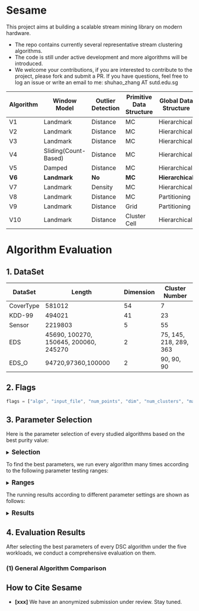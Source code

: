 # Sesame

This project aims at building a scalable stream mining library on modern hardware. 

- The repo contains currently several representative stream clustering algorithms.
- The code is still under active development and more algorithms will be introduced.
- We welcome your contributions, if you are interested to contribute to the project, please fork and submit a PR. If you have questions, feel free to log an issue or write an email to me: shuhao_zhang AT sutd.edu.sg

| Algorithm  | Window Model                 | Outlier Detection | Primitive Data Structure  |  Global Data Structure  | Offline Refinement |
| ---------- | ---------------------------- | ----------------- | --------------------------| ----------------------- | -------------------|
| V1 | Landmark             | Distance  | MC | Hierarchical |   KMeans++   |
| V2 | Landmark             | Distance  | MC | Hierarchical |   DBSCAN     |
| V3 | Landmark             | Distance  | MC | Hierarchical |   No         |
| V4 | Sliding(Count-Based) | Distance  | MC | Hierarchical |   No         |
| V5 | Damped               | Distance  | MC | Hierarchical |   No         |
| **V6** | **Landmark**         | **No**    |**MC**  | **Hierarchical** |  **No**     |
| V7 | Landmark             | Density   | MC | Hierarchical |  No         |
| V8 | Landmark             | Distance  | MC | Partitioning |  No         |
| V9 | Landmark                 | Distance      | Grid |  Partitioning |   No             |
| V10 | Landmark                 | Distance      | Cluster Cell |  Hierarchical |   No             |



# Algorithm Evaluation

## 1. DataSet

| DataSet   | Length                                | Dimension | Cluster Number |
| --------- | ------------------------------------- | --------- | -------------- |
| CoverType | 581012                                | 54        | 7              |
| KDD-99    | 494021                                | 41        | 23             |
| Sensor    | 2219803                               | 5         | 55             |
| EDS       | 45690, 100270, 150645, 200060, 245270 | 2         | 75, 145, 218, 289, 363 |
| EDS_O     | 94720,97360,100000                    | 2         | 90, 90, 90 |

## 2. Flags

```javascript
flags = ["algo", "input_file", "num_points", "dim", "num_clusters", "max_in_nodes", "max_leaf_nodes", "distance_threshold", "seed", "coreset_size", "radius", "delta", "beta", "buf_size", "alpha", "lambda", "clean_interval", "min_weight", "base", "cm", "cl", "grid_width", "min_points", "epsilon", "mu", "num_last_arr", "time_window", "num_online_clusters", "delta_grid", "num_samples"];
```

## 3. Parameter Selection
Here is the  parameter selection of every studied algorithms based on the best purity value:

<details>
<summary> <big ><b>Selection</b></big> </summary>

##### 1. General Comparison

<u>(1) BIRCH</u>

| Metrics    | CoverType | KDD-99  | Sensor | EDS      | EDS_O   |
| ---------- | --------- | ------- | ------ | -------- | ------- |
| Purity     | 0.7898    | 0.99013 | 0.2545 | 0.877017 | 0.69688 |
| CMM        |           |         |        |          |         |
| Throughput | 13733     | 17692.4 |        |          |         |
| Latency    |           |         |        |          |         |
| ETB        |           |         |        | N.A.     | N.A.    |

<u>(2) StreamKM++</u>

| Metrics    | CoverType                     | KDD-99                      | Sensor                      | EDS                      | EDS_O                  |
| ---------- | ----------------------------- | --------------------------- | --------------------------- | ------------------------ | ---------------------- |
| Purity     | 0.8942                        | 0.9983                      | 0.5526                      | 0.9889                   | 0.9766                 |
| CMM        |                               |                             |                             |                          |                        |
| Throughput | 4299.3                        | 5374.48                     | 28322.2                     | 22857.7                  | 41612.5                |
| Latency    | 232.147                       | 185.527                     | 34.932                      | 43.1948                  | 23.4792                |
| ETB        | 134.8804，130.7746，0，4.1059 | 91.6544，84.0582，0，7.5962 | 77.5422，74.1204，0，3.4217 | 10.5944，3.8744，0，6.72 | 2.3479,1.3493,0,0.9986 |

<u>(3) EDMStream</u>

| Metrics    | CoverType | KDD-99 | Sensor | EDS    | EDS_O  |
| ---------- | --------- | ------ | ------ | ------ | ------ |
| Purity     | 0.6876    | 0.9629 | 0.1359 | 0.0313 | 0.3589 |
| CMM        |           |        |        |        |        |
| Throughput |           |        |        |        |        |
| Latency    |           |        |        |        |        |
| ETB        |           |        |        | N.A.   | N.A.   |

<u>(4) DBStream</u>

| Metrics    | CoverType | KDD-99 | Sensor | EDS    | EDS_O  |
| ---------- | --------- | ------ | ------ | ------ | ------ |
| Purity     | 0.6679    | 0.5624 | 0.0780 | 0.0384 | 0.0792 |
| CMM        |           |        |        |        |        |
| Throughput |           |        |        |        |        |
| Latency    |           |        |        |        |        |
| ETB        |           |        |        | N.A.   | N.A.   |

<u>(5) DStream</u>

| Metrics    | CoverType | KDD-99  | Sensor  | EDS       | EDS_O  |
| ---------- | --------- | ------- | ------- | --------- | ------ |
| Purity     | 0.66751   | 0.56237 | 0.05913 | 0.0192033 | 0.0792 |
| CMM        |           |         |         |           |        |
| Throughput |           |         |         |           |        |
| Latency    |           |         |         |           |        |
| ETB        |           |         |         | N.A.      | N.A.   |

<u>(6) DenStream</u>

| Metrics    | CoverType | KDD-99 | Sensor  | EDS    | EDS_O  |
| ---------- | --------- | ------ | ------- | ------ | ------ |
| Purity     | 0.66751   | 0.7787 | 0.03025 | 0.0906 | 0.2758 |
| CMM        |           |        |         |        |        |
| Throughput |           |        |         |        |        |
| Latency    |           |        |         |        |        |
| ETB        |           |        |         | N.A.   | N.A.   |

<u>(7) CluStream</u>

| Metrics    | CoverType | KDD-99 | Sensor | EDS  | EDS_O |
| ---------- | --------- | ------ | ------ | ---- | ----- |
| Purity     | 0.7353    | 0.9771 | 0.0993 |      |       |
| CMM        |           |        |        |      |       |
| Throughput |           |        |        |      |       |
| Latency    |           |        |        |      |       |
| ETB        |           |        |        | N.A. | N.A.  |

<u>(8) SL-KMeans</u>

| Metrics    | CoverType | KDD-99  | Sensor  | EDS        | EDS_O  |
| ---------- | --------- | ------- | ------- | ---------- | ------ |
| Purity     | 0.66751   | 0.56237 | 0.02914 | 0.00718392 | 0.0792 |
| CMM        |           |         |         |            |        |
| Throughput |           |         |         |            |        |
| Latency    |           |         |         |            |        |
| ETB        |           |         |         | N.A.       | N.A.   |

##### 2. Design Aspect Study
</details>

To find the best parameters, we run every algorithm many times according to the following parameter testing ranges:

<details>
<summary> <big ><b>Ranges</b></big> </summary>
<b>1. General Comparison</b>

<u>(1) BIRCH </u>

| Parameter          | CoverType      | KDD-99         | Sensor         | EDS            | EDS_O          |
| ------------------ | -------------- | -------------- | -------------- | -------------- | -------------- |
| max_in_nodes       | {10,20,30,40}  | {10,20,30,40}  | {10,20,30,40}  | {10,20,30,40}  | {10,20,30,40}  |
| max_leaf_nodes     | {10,20,30,40}  | {10,20,30,40}  | {10,20,30,40}  | {10,20,30,40}  | {10,20,30,40}  |
| distance_threshold | {100,200,300}  | {50,100,250,600}    | {10,20,30,40}  | [10,10,100]   | [10,10,100]   |

<u>(2) StreamKM++ </u>

| Parameter    | CoverType      | KDD-99            | Sensor            | EDS            | EDS_O          |
| ------------ | -------------- | ----------------- | ----------------- | -------------- | -------------- |
| seed         | 1,10,100       | 1,10,100          | 1,10,100          | 1,10,100       | 1,10,100       |
| num_clusters | 7              | 23                | 54                | 363            | 90             |
| coreset_size | [500,500,5000] | [1000,1000,10000] | [1000,1000,10000] | [500,500,5000] | [500,500,5000] |

<u>(3) EDMStream </u>

| Parameter | CoverType        | KDD-99            | Sensor            | EDS              | EDS_O            |
| --------- | ---------------- | ----------------- | ----------------- | ---------------- | ---------------- |
| radius    | [100,500,1600]   | [100,100,500]     | [0.2,0.7,3]       | {10,20,30}       | {10,20,30}       |
| delta     | 1500             | 1500              | 300               | 300              | 300              |
| beta      | [0.1,0.3, 1]     | [0.1,0.3,1]       | [0.1,0.3,1]       | [0.1,0.3,1]      | [0.1,0.3,1]      |
| buf_size  | [1000,1000,4000] | [1000,3000,10000] | [1000,3000,10000] | [1000,1000,4000] | [1000,1000,4000] |
| alpha     | 0.998            | 0.998             | 0.998             | 0.998            | 0.998            |
| lambda    | 1                | 1                 | 1                 | 1                | 1                |

<u>(4) DBStream </u>

| Parameter       | CoverType             | KDD-99       | Sensor | EDS | EDS_O |
| --------------- | --------------------- | ------------ | ------ | --------------- | --------------- |
| lambda          | {0.25,0.125}          | {0.25,0.125} | 0.998  | 0.998 | 0.998 |
| radius          | 300                   | [80,20, 200] | 2      | {10,20,30} | {10,20,30}            |
| clean_interval | 400                   | 500          | 1500   | 400 | 400 |
| min_weight       | 0.5                   | 0.5          | 0.25   | 0.5 | 0.5 |
| alpha           | {0.2,0.3,0.4,0.5,0.6} | 0.4          | 0.3    | {0.2,0.3,0.4,0.5,0.6} | {0.2,0.3,0.4,0.5,0.6} |
| base            | 2                     | 2            | 2      | 2 | 2 |

<u>(5) DStream </u>

| Parameter | CoverType       | KDD-99                    | Sensor          | EDS | EDS_O |
| ---------  | --------------- | ------------------------- | --------------- | ---------  | ---------  |
| lambda     | {0.998, 0.999}  | {0.998,0.999}             | 0.998           | 0.998 | 0.998 |
| beta       | {0.001,0.3} | {0.001,0.3}               | 0.001           | {0.001,0.3} | {0.001,0.3} |
| cm         | [5,5,20]        | {1.001, 3}                | 4               | 4 | 4 |
| cl         | {0.8,1.0,0.001} | {0.7,0.8,0.9,0.999,1.001} | 2               | 2 | 2 |
| grid_width | [12,1,15]       | [4,1,8]                   | [0.15,0.05,0.5] | [4,1,8] | [4,1,8] |

<u>(6) DenStream</u>

| Parameter  | CoverType    | KDD-99       | Sensor       | EDS          | EDS_O        |
| ---------- | ------------ | ------------ | ------------ | ------------ | ------------ |
| buf_size   | 1500         | 1500         | 1500         | 1500         | 1500         |
| min_points | {10,30,50}   | {10,30,50}   | 5            | {10,30,50}   | {10,30,50}   |
| epsilon    | [25,10,45]   | [25,10,45]   | 0.8          | {10,20,30}   | {10,20,30}   |
| base       | 2            | 2            | 2            | 2            | 2            |
| lambda     | {0.25,0.125} | {0.25,0.125} | {0.25,0.125} | {0.25,0.125} | {0.25,0.125} |
| mu         | [2,4,10]     | [2,4,10]     | 6            | [2,4,10]     | [2,4,10]     |
| beta       | 0.25         | 0.25         | 0.25         | 0.25         | 0.25         |

<u>(7) CluStream</u>

| Parameter           | CoverType     | KDD-99        | Sensor        | EDS           | EDS_O         |
| ------------------- | ------------- | ------------- | ------------- | ------------- | ------------- |
| num_last_arr        | {2,5,8}       | {2,9,16}      | {2,9,16}      | {2,9,16}      | {2,9,16}      |
| time_window         | {200,275,350} | {200,275,350} | 1000          | {200,275,350} | {200,275,350} |
| time_interval       | 100           | 100           | 100           | 100           | 100           |
| num_online_clusters | {80,110,140}  | {60,100,140}  | {100,150,200} | **{1000, 1500, 2000}** | **{300, 500, 700}** |
| radius              | {2,14,26}     | {2,5,8}       | 15            | {10,20,30}    | {10,20,30}    |
| buf_size            | 1500          | 1500          | 500           | 1500          | 1500          |
| offline_time_window | 0             | 0             | 0             | 0             | 0             |

<u>(8) SL-KMeans </u>

| Parameter            | CoverType      | KDD-99         | Sensor       |
| -------------------- | -------------- | -------------- | ------------ |
| delta_grid           | {0.2, 0.5, 0.7}        | {0.2, 0.5, 0.7}       | {0.2, 0.5, 0.7}     |
| num_samples          | {100, 500, 1000}   | {100, 500, 1000}   | {100, 500, 1000}         |

<b>2. Design Aspect Study</b>

<u>(1) V1 </u>

| Parameter                  | CoverType          | KDD-99              | Sensor              | EDS                 | EDS_O               |
| -------------------------- | ------------------ | ------------------- | ------------------- | ------------------- | ------------------- |
| max_in_nodes               | 400                | 400                 | 1000                 | 100                 | 100                 |
| max_leaf_nodes             | 100                | 100                 | 100                 | 100                 | 100                 |
| distance_threshold         | 600               | 100                 | 10                 | 100                 | 20                  |
| Landmark                   | {1000,10000,20000} | {1000,10000,20000 } | {1000,10000,20000 } | {1000,10000,20000 } | {1000,10000,20000 } |
| outlier_distance_threshold | 1000               | 1000                | 20                  | {10,15}             | {10,15}             |
| outlier_cap                | {100,300,500}      | {100,300,500}       | {100,300,500}       | {100,300,500}       | {100,300,500}       |
| seed                       | {1,10,100}         | {1,10,100}          | {1,10,100}          | {1,10,100}          | {1,10,100}          |

<u>(2) V2 </u>

| Parameter                  | CoverType          | KDD-99              | Sensor              | EDS                 | EDS_O               |
| -------------------------- | ------------------ | ------------------- | ------------------- | ------------------- | ------------------- |
| max_in_nodes               | 400                | 400                 | 400                 | 100                 | 100                 |
| max_leaf_nodes             | 100                | 100                 | 100                 | 100                 | 100                 |
| distance_threshold         | 600               | 100                 | 100                 | 100                 | 20                  |
| landmark                   | {1000,10000,20000} | {1000,10000,20000 } | {1000,10000,20000 } | {1000,10000,20000 } | {1000,10000,20000 } |
| outlier_distance_threshold | 1000               | 1000                | 20                  | {10,15}             | {10,15}             |
| outlier_cap                | {100,300,500}      | {100,300,500}       | {100,300,500}       | {100,300,500}       | {100,300,500}       |
| min_points                 | 10                 | 10                  | 5                   | 10                  | 10                  |
| epsilon                    | 25                 | 25                  | 0.8                 | 10                  | 10                  |

<u>(3) V3 </u>

| Parameter                  | CoverType          | KDD-99              | Sensor              | EDS                 | EDS_O               |
| -------------------------- | ------------------ | ------------------- | ------------------- | ------------------- | ------------------- |
| max_in_nodes               | 400                | 400                 | 400                 | 100                 | 100                 |
| max_leaf_nodes             | 100                | 100                 | 100                 | 100                 | 100                 |
| distance_threshold         | 600               | 100                 | 100                 | 100                 | 20                  |
| landmark                   | {1000,10000,20000} | {1000,10000,20000 } | {1000,10000,20000 } | {1000,10000,20000 } | {1000,10000,20000 } |
| outlier_distance_threshold | 1000               | 1000                | 20                  | {10,15}             | {10,15}             |
| outlier_cap                | {100,300,500}      | {100,300,500}       | {100,300,500}       | {100,300,500}       | {100,300,500}       |

<u>(4) V4 </u>

| Parameter                  | CoverType          | KDD-99              | Sensor              | EDS                 | EDS_O               |
| -------------------------- | ------------------ | ------------------- | ------------------- | ------------------- | ------------------- |
| max_in_nodes               | 400                | 400                 | 400                 | 100                 | 100                 |
| max_leaf_nodes             | 100                | 100                 | 100                 | 100                 | 100                 |
| distance_threshold         | 600               | 100                 | 100                 | 100                 | 20                  |
| sliding                    | {1000,10000,20000} | {1000,10000,20000 } | {1000,10000,20000 } | {1000,10000,20000 } | {1000,10000,20000 } |
| outlier_distance_threshold | 1000               | 1000                | 20                  | {10,15}             | {10,15}             |
| outlier_cap                | {100,300,500}      | {100,300,500}       | {100,300,500}       | {100,300,500}       | {100,300,500}       |

<u>(5) V5 </u>

| Parameter                  | CoverType     | KDD-99        | Sensor        | EDS           | EDS_O         |
| -------------------------- | ------------- | ------------- | ------------- | ------------- | ------------- |
| max_in_nodes               | 400           | 400           | 400           | 100           | 100           |
| max_leaf_nodes             | 100           | 100           | 100           | 100           | 100           |
| distance_threshold         | 600          | 100           | 100           | 100           | 20            |
| outlier_distance_threshold | 1000          | 1000          | 20            | {10,15}       | {10,15}       |
| outlier_cap                | {100,300,500} | {100,300,500} | {100,300,500} | {100,300,500} | {100,300,500} |
| lamda                      | {0.5,1.5,2}   | {0.5,1.5,2}   | {0.5,1.5,2}   | {0.5,1.5,2}   | {0.5,1.5,2}   |
| alpha                      | {1.1,1.5,2}   | {1.1,1.5,2}   | {1.1,1.5,2}   | {1.1,1.5,2}   | {1.1,1.5,2}   |

<u>(6) V6 </u>

| Parameter          | CoverType          | KDD-99             | Sensor             | EDS                | EDS_O              |
| ------------------ | ------------------ | ------------------ | ------------------ | ------------------ | ------------------ |
| max_in_nodes       | 400                | 400                | 400                | 100                | 100                |
| max_leaf_nodes     | 100                | 100                | 100                | 100                | 100                |
| distance_threshold | 600               | 100                | 100                | 100                | 20                 |
| landmark           | {1000,10000,20000} | {1000,10000,20000} | {1000,10000,20000} | {1000,10000,20000} | {1000,10000,20000} |

<u>(7) V7 </u>

| Parameter                 | CoverType          | KDD-99             | Sensor             | EDS                | EDS_O              |
| ------------------------- | ------------------ | ------------------ | ------------------ | ------------------ | ------------------ |
| max_in_nodes              | 400                | 400                | 400                | 100                | 100                |
| max_leaf_nodes            | 100                | 100                | 100                | 100                | 100                |
| distance_threshold        | 600               | 100                | 100                | 100                | 20                 |
| landmark                  | {1000,10000,20000} | {1000,10000,20000} | {1000,10000,20000} | {1000,10000,20000} | {1000,10000,20000} |
| outlier_density_threshold | {100,300,500}      | {100,300,500}      | {100,300,500}      | {100,300,500}      | {100,300,500}      |
| outlier_cap               | {100,300,500}      | {100,300,500}      | {100,300,500}      | {100,300,500}      | {100,300,500}      |
| neighbor_distance         | {2000,3000,5000}   | {200,300,500}      | {200,300,500}      | {200,300,500}      | {30,50}            |

<u>(8) V8 </u>

| Parameter                  | CoverType          | KDD-99              | Sensor              | EDS                 | EDS_O               |
| -------------------------- | ------------------ | ------------------- | ------------------- | ------------------- | ------------------- |
| distance_threshold         | 1600               | 100                 | 100                 | 100                 | 20                  |
| landmark                   | {1000,10000,20000} | {1000,10000,20000 } | {1000,10000,20000 } | {1000,10000,20000 } | {1000,10000,20000 } |
| outlier_distance_threshold | 1000               | 1000                | 20                  | {10,15}             | {10,15}             |
| outlier_cap                | {100,300,500}      | {100,300,500}       | {100,300,500}       | {100,300,500}       | {100,300,500}       |

<u>(9) V9 </u>

| Parameter                  | CoverType          | KDD-99                    | Sensor             | EDS                | EDS_O              |
| -------------------------- | ------------------ | ------------------------- | ------------------ | ------------------ | ------------------ |
| beta                       | {0.001,0.3}        | {0.001,0.3}               | 0.001              | {0.001,0.3}        | {0.001,0.3}        |
| cm                         | [5,5,20]           | {1.001, 3}                | 4                  | 4                  | 4                  |
| cl                         | {0.8,1.0,0.001}    | {0.7,0.8,0.9,0.999,1.001} | 2                  | 2                  | 2                  |
| landmark                   | {1000,10000,20000} | {1000,10000,20000}        | {1000,10000,20000} | {1000,10000,20000} | {1000,10000,20000} |
| outlier_distance_threshold | 1000               | 1000                      | 20                 | {10,15}            | {10,15}            |
| outlier_cap                | {100,300,500}      | {100,300,500}             | {100,300,500}      | {100,300,500}      | {100,300,500}      |


</details> 

The running results according to different parameter settings are shown as follows:

<details>
<summary> <big><b>Results</b></big> </summary>

<b>1. General Comparison</b>

<u>(1) BIRCH </u>

| id       | algo      | workload      | max_in_nodes | max_leaf_nodes | distance_threshold | cmm          | purity       |
| -------- | --------- | ------------- | ------------ | -------------- | ------------------ | ------------ | ------------ |
| 79       | Birch     | CoverType     | 400          | 100            | 100                | 0.410019     | 0.7898       |
| 80       | Birch     | CoverType     | 400          | 100            | 600                | 0.410019     | 0.7898       |
| 81       | Birch     | CoverType     | 400          | 100            | 1100               | 0.410019     | 0.7898       |
| **82**   | **Birch** | **CoverType** | **400**      | **100**        | **1600**           | **0.410019** | **0.7898**   |
| 2367     | Birch     | EDS           | 100          | 100            | 20                 | 0.150215     | 0.877017     |
| 2368     | Birch     | EDS           | 100          | 100            | 40                 | 0.150215     | 0.877017     |
| 2369     | Birch     | EDS           | 100          | 100            | 60                 | 0.150215     | 0.877017     |
| 2370     | Birch     | EDS           | 100          | 100            | 80                 | 0.150215     | 0.877017     |
| **2371** | **Birch** | **EDS**       | **100**      | **100**        | **100**            | **0.150215** | **0.877017** |
| **279**  | **Birch** | **EDS_O**     | **100**      | **100**        | **20**             | **0.354992** | **0.69688**  |
| **374**  | **Birch** | **KDD99**     | **400**      | **100**        | **100**            | **0.591514** | **0.99013**  |
| **231**  | **Birch** | **sensor**    | **400**      | **100**        | **100**            | **0.344888** | **0.2545**   |

<u>(2) StreamKM++ </u>

| id   | algo         | workload  | tag  | workload  | seed | num_clusters | coreset_size | cmm      | purity   |
| ---- | ------------ | --------- | ---- | --------- | ---- | ------------ | ------------ | -------- | -------- |
| 1456 | StreamKMeans | CoverType |      | CoverType | 1    | 7            | 5000         | 0.406903 | 0.89424  |
| 2074 | StreamKMeans | EDS       |      | EDS       | 10   | 363          | 5000         | 0.150501 | 0.988853 |
| 2204 | StreamKMeans | EDS_O     |      | EDS_O     | 10   | 90           | 5000         | 0.372093 | 0.97659  |
| 2336 | StreamKMeans | KDD99     |      | KDD99     | 100  | 23           | 10000        | 0.591537 | 0.99829  |
| 2366 | StreamKMeans | sensor    |      | sensor    | 100  | 54           | 10000        | 0.3484   | 0.55258  |

<u>(3) EDMStream </u>

| id       | algo          | workload      | workload      | radius  | delta    | beta    | buf_size  | alpha     | lambda | cmm          | purity      |
| -------- | ------------- | ------------- | ------------- | ------- | -------- | ------- | --------- | --------- | ------ | ------------ | ----------- |
| 1480     | EDMStream     | CoverType     | CoverType     | 100     | 1500     | 1       | 2000      | 0.998     | 1      | 0.408466     | 0.68761     |
| 1481     | EDMStream     | CoverType     | CoverType     | 100     | 1500     | 1       | 3000      | 0.998     | 1      | 0.408466     | 0.68761     |
| **1483** | **EDMStream** | **CoverType** | **CoverType** | **100** | **1500** | **1**   | **4000**  | **0.998** | **1**  | **0.408466** | **0.68761** |
| 1478     | EDMStream     | CoverType     | CoverType     | 100     | 1500     | 1       | 1000      | 0.998     | 1      | 0.408466     | 0.68761     |
| 2245     | EDMStream     | EDS           | EDS           | 30      | 300      | 0.1     | 1000      | 0.998     | 1      | 0.150491     | 0.031272    |
| 2247     | EDMStream     | EDS           | EDS           | 30      | 300      | 0.1     | 2000      | 0.998     | 1      | 0.150491     | 0.031272    |
| 2248     | EDMStream     | EDS           | EDS           | 30      | 300      | 0.1     | 3000      | 0.998     | 1      | 0.150491     | 0.031272    |
| 2249     | EDMStream     | EDS           | EDS           | 30      | 300      | 0.1     | 4000      | 0.998     | 1      | 0.150491     | 0.031272    |
| 2250     | EDMStream     | EDS           | EDS           | 30      | 300      | 0.4     | 1000      | 0.998     | 1      | 0.150491     | 0.031272    |
| 2251     | EDMStream     | EDS           | EDS           | 30      | 300      | 0.4     | 2000      | 0.998     | 1      | 0.150491     | 0.031272    |
| 2252     | EDMStream     | EDS           | EDS           | 30      | 300      | 0.4     | 3000      | 0.998     | 1      | 0.150491     | 0.031272    |
| 2253     | EDMStream     | EDS           | EDS           | 30      | 300      | 0.4     | 4000      | 0.998     | 1      | 0.150491     | 0.031272    |
| 2254     | EDMStream     | EDS           | EDS           | 30      | 300      | 0.7     | 1000      | 0.998     | 1      | 0.150491     | 0.031272    |
| 2255     | EDMStream     | EDS           | EDS           | 30      | 300      | 0.7     | 2000      | 0.998     | 1      | 0.150491     | 0.031272    |
| 2257     | EDMStream     | EDS           | EDS           | 30      | 300      | 0.7     | 3000      | 0.998     | 1      | 0.150491     | 0.031272    |
| 2258     | EDMStream     | EDS           | EDS           | 30      | 300      | 0.7     | 4000      | 0.998     | 1      | 0.150491     | 0.031272    |
| 2259     | EDMStream     | EDS           | EDS           | 30      | 300      | 1       | 1000      | 0.998     | 1      | 0.150491     | 0.031272    |
| 2260     | EDMStream     | EDS           | EDS           | 30      | 300      | 1       | 2000      | 0.998     | 1      | 0.150491     | 0.031272    |
| 2261     | EDMStream     | EDS           | EDS           | 30      | 300      | 1       | 3000      | 0.998     | 1      | 0.150491     | 0.031272    |
| **2262** | **EDMStream** | **EDS**       | **EDS**       | **30**  | **300**  | **1**   | **4000**  | **0.998** | **1**  | **0.150491** | 0.031272    |
| 2312     | EDMStream     | EDS_O         | EDS_O         | 20      | 300      | 1       | 1000      | 0.998     | 1      | 0.347311     | 0.35894     |
| 2313     | EDMStream     | EDS_O         | EDS_O         | 20      | 300      | 1       | 2000      | 0.998     | 1      | 0.347311     | 0.35894     |
| 2315     | EDMStream     | EDS_O         | EDS_O         | 20      | 300      | 1       | 3000      | 0.998     | 1      | 0.347311     | 0.35894     |
| **2316** | **EDMStream** | **EDS_O**     | **EDS_O**     | **20**  | **300**  | **1**   | **4000**  | **0.998** | **1**  | **0.347311** | **0.35894** |
| 1761     | EDMStream     | KDD99         | KDD99         | 100     | 1500     | 0.7     | 1000      | 0.998     | 1      | 0.591539     | 0.96294     |
| 1816     | EDMStream     | KDD99         | KDD99         | 100     | 1500     | 0.7     | 4000      | 0.998     | 1      | 0.591539     | 0.96294     |
| 1869     | EDMStream     | KDD99         | KDD99         | 100     | 1500     | 0.7     | 7000      | 0.998     | 1      | 0.591539     | 0.96294     |
| 1923     | **EDMStream** | **KDD99**     | **KDD99**     | **100** | **1500** | **0.7** | **10000** | **0.998** | **1**  | **0.591539** | **0.96294** |
| 2146     | EDMStream     | sensor        | sensor        | 1.6     | 300      | 0.4     | 4000      | 0.998     | 1      | 0.356389     | 0.13586     |
| 2141     | EDMStream     | sensor        | sensor        | 1.6     | 300      | 0.1     | 1000      | 0.998     | 1      | 0.356389     | 0.13586     |
| 2142     | EDMStream     | sensor        | sensor        | 1.6     | 300      | 0.1     | 4000      | 0.998     | 1      | 0.356389     | 0.13586     |
| 2143     | EDMStream     | sensor        | sensor        | 1.6     | 300      | 0.1     | 7000      | 0.998     | 1      | 0.356389     | 0.13586     |
| 2144     | EDMStream     | sensor        | sensor        | 1.6     | 300      | 0.1     | 10000     | 0.998     | 1      | 0.356389     | 0.13586     |
| 2145     | EDMStream     | sensor        | sensor        | 1.6     | 300      | 0.4     | 1000      | 0.998     | 1      | 0.356389     | 0.13586     |
| 2161     | EDMStream     | sensor        | sensor        | 1.6     | 300      | 1       | 10000     | 0.998     | 1      | 0.356389     | 0.13586     |
| 2148     | EDMStream     | sensor        | sensor        | 1.6     | 300      | 0.4     | 7000      | 0.998     | 1      | 0.356389     | 0.13586     |
| 2149     | EDMStream     | sensor        | sensor        | 1.6     | 300      | 0.4     | 10000     | 0.998     | 1      | 0.356389     | 0.13586     |
| 2150     | EDMStream     | sensor        | sensor        | 1.6     | 300      | 0.7     | 1000      | 0.998     | 1      | 0.356389     | 0.13586     |
| 2151     | EDMStream     | sensor        | sensor        | 1.6     | 300      | 0.7     | 4000      | 0.998     | 1      | 0.356389     | 0.13586     |
| 2152     | EDMStream     | sensor        | sensor        | 1.6     | 300      | 0.7     | 7000      | 0.998     | 1      | 0.356389     | 0.13586     |
| **2153** | **EDMStream** | **sensor**    | **sensor**    | **1.6** | **300**  | **0.7** | **10000** | **0.998** | **1**  | **0.356389** | **0.13586** |
| 2156     | EDMStream     | sensor        | sensor        | 1.6     | 300      | 1       | 1000      | 0.998     | 1      | 0.356389     | 0.13586     |
| 2157     | EDMStream     | sensor        | sensor        | 1.6     | 300      | 1       | 4000      | 0.998     | 1      | 0.356389     | 0.13586     |
| 2159     | EDMStream     | sensor        | sensor        | 1.6     | 300      | 1       | 7000      | 0.998     | 1      | 0.356389     | 0.13586     |

<u>(4) DBStream </u>

| id       | algo         | workload      | workload      | lambda    | radius  | clean_interval | min_weight | alpha   | base  | cmm          | purity      |
| -------- | ------------ | ------------- | ------------- | --------- | ------- | -------------- | ---------- | ------- | ----- | ------------ | ----------- |
| 1396     | DBStream     | CoverType     | CoverType     | 0.125     | 300     | 400            | 0.5        | 0.3     | 2     | 0.402467     | 0.66789     |
| 1397     | DBStream     | CoverType     | CoverType     | 0.125     | 300     | 400            | 0.5        | 0.4     | 2     | 0.402467     | 0.66789     |
| 1398     | DBStream     | CoverType     | CoverType     | 0.125     | 300     | 400            | 0.5        | 0.5     | 2     | 0.402467     | 0.66789     |
| 1399     | DBStream     | CoverType     | CoverType     | 0.125     | 300     | 400            | 0.5        | 0.6     | 2     | 0.402467     | 0.66789     |
| **1395** | **DBStream** | **CoverType** | **CoverType** | **0.125** | **300** | **400**        | **0.5**    | **0.2** | **2** | **0.402467** | **0.66789** |
| 1416     | DBStream     | **EDS**       | **EDS**       | **0.998** | **20**  | **400**        | **0.5**    | **0.2** | **2** | **0.150491** | **0.03835** |
| 1428     | DBStream     | EDS           | EDS           | 0.998     | 20      | 400            | 0.5        | 0.6     | 2     | 0.150491     | 0.03835     |
| 1425     | DBStream     | EDS           | EDS           | 0.998     | 20      | 400            | 0.5        | 0.5     | 2     | 0.150491     | 0.03835     |
| 1422     | DBStream     | EDS           | EDS           | 0.998     | 20      | 400            | 0.5        | 0.4     | 2     | 0.150491     | 0.03835     |
| 1419     | DBStream     | EDS           | EDS           | 0.998     | 20      | 400            | 0.5        | 0.3     | 2     | 0.150491     | 0.03835     |
| 1430     | DBStream     | **EDS_O**     | **EDS_O**     | **0.998** | **10**  | **400**        | **0.5**    | **0.2** | **2** | **0.346867** | **0.0792**  |
| 1444     | DBStream     | EDS_O         | EDS_O         | 0.998     | 30      | 400            | 0.5        | 0.6     | 2     | 0.346867     | 0.0792      |
| 1443     | DBStream     | EDS_O         | EDS_O         | 0.998     | 20      | 400            | 0.5        | 0.6     | 2     | 0.346867     | 0.0792      |
| 1442     | DBStream     | EDS_O         | EDS_O         | 0.998     | 10      | 400            | 0.5        | 0.6     | 2     | 0.346867     | 0.0792      |
| 1441     | DBStream     | EDS_O         | EDS_O         | 0.998     | 30      | 400            | 0.5        | 0.5     | 2     | 0.346867     | 0.0792      |
| 1440     | DBStream     | EDS_O         | EDS_O         | 0.998     | 20      | 400            | 0.5        | 0.5     | 2     | 0.346867     | 0.0792      |
| 1439     | DBStream     | EDS_O         | EDS_O         | 0.998     | 10      | 400            | 0.5        | 0.5     | 2     | 0.346867     | 0.0792      |
| 1438     | DBStream     | EDS_O         | EDS_O         | 0.998     | 30      | 400            | 0.5        | 0.4     | 2     | 0.346867     | 0.0792      |
| 1437     | DBStream     | EDS_O         | EDS_O         | 0.998     | 20      | 400            | 0.5        | 0.4     | 2     | 0.346867     | 0.0792      |
| 1436     | DBStream     | EDS_O         | EDS_O         | 0.998     | 10      | 400            | 0.5        | 0.4     | 2     | 0.346867     | 0.0792      |
| 1435     | DBStream     | EDS_O         | EDS_O         | 0.998     | 30      | 400            | 0.5        | 0.3     | 2     | 0.346867     | 0.0792      |
| 1434     | DBStream     | EDS_O         | EDS_O         | 0.998     | 20      | 400            | 0.5        | 0.3     | 2     | 0.346867     | 0.0792      |
| 1433     | DBStream     | EDS_O         | EDS_O         | 0.998     | 10      | 400            | 0.5        | 0.3     | 2     | 0.346867     | 0.0792      |
| 1432     | DBStream     | EDS_O         | EDS_O         | 0.998     | 30      | 400            | 0.5        | 0.2     | 2     | 0.346867     | 0.0792      |
| 1431     | DBStream     | EDS_O         | EDS_O         | 0.998     | 20      | 400            | 0.5        | 0.2     | 2     | 0.346867     | 0.0792      |
| 1405     | DBStream     | KDD99         | KDD99         | 0.25      | 180     | 500            | 0.5        | 0.4     | 2     | 0.591282     | 0.56237     |
| 1400     | DBStream     | KDD99         | KDD99         | 0.25      | 80      | 500            | 0.5        | 0.4     | 2     | 0.591282     | 0.56237     |
| 1401     | DBStream     | KDD99         | KDD99         | 0.25      | 100     | 500            | 0.5        | 0.4     | 2     | 0.591282     | 0.56237     |
| 1402     | DBStream     | KDD99         | KDD99         | 0.25      | 120     | 500            | 0.5        | 0.4     | 2     | 0.591282     | 0.56237     |
| 1403     | DBStream     | KDD99         | KDD99         | 0.25      | 140     | 500            | 0.5        | 0.4     | 2     | 0.591282     | 0.56237     |
| 1404     | DBStream     | KDD99         | KDD99         | 0.25      | 160     | 500            | 0.5        | 0.4     | 2     | 0.591282     | 0.56237     |
| 1413     | DBStream     | KDD99         | KDD99         | 0.125     | 200     | 500            | 0.5        | 0.4     | 2     | 0.591282     | 0.56237     |
| 1412     | DBStream     | KDD99         | KDD99         | 0.125     | 180     | 500            | 0.5        | 0.4     | 2     | 0.591282     | 0.56237     |
| 1411     | DBStream     | KDD99         | KDD99         | 0.125     | 160     | 500            | 0.5        | 0.4     | 2     | 0.591282     | 0.56237     |
| 1410     | DBStream     | KDD99         | KDD99         | 0.125     | 140     | 500            | 0.5        | 0.4     | 2     | 0.591282     | 0.56237     |
| 1409     | DBStream     | KDD99         | KDD99         | 0.125     | 120     | 500            | 0.5        | 0.4     | 2     | 0.591282     | 0.56237     |
| 1408     | DBStream     | KDD99         | KDD99         | 0.125     | 100     | 500            | 0.5        | 0.4     | 2     | 0.591282     | 0.56237     |
| 1407     | DBStream     | KDD99         | KDD99         | 0.125     | 80      | 500            | 0.5        | 0.4     | 2     | 0.591282     | 0.56237     |
| **1406** | **DBStream** | **KDD99**     | **KDD99**     | **0.25**  | **200** | **500**        | **0.5**    | **0.4** | **2** | **0.591282** | **0.56237** |
| **1414** | **DBStream** | **sensor**    | **sensor**    | **0.998** | **2**   | **1500**       | **0.5**    | **0.3** | **2** | **0.340904** | **0.07795** |

<u>(5) DStream</u>

all are the same

<u>(6) DenStream</u>

all are the same

<u>(7) CluStream</u>

| id       | algo          | workload      | workload      | num_last_arr | time_window | num_online_clusters | radius | buf_size | cmm          | purity      |
| -------- | ------------- | ------------- | ------------- | ------------ | ----------- | ------------------- | ------ | -------- | ------------ | ----------- |
| **2414** | **CluStream** | **CoverType** | **CoverType** | **2**        | **350**     | **110**             | **14** | **1500** | **0.403882** | **0.73528** |
| 2508     | CluStream     | KDD99         | KDD99         | 2            | 350         | 60                  | 2      | 1500     | 0.591417     | 0.97706     |
| 2509     | CluStream     | KDD99         | KDD99         | 2            | 350         | 60                  | 5      | 1500     | 0.591417     | 0.97706     |
| **2510** | **CluStream** | **KDD99**     | **KDD99**     | **2**        | **350**     | **60**              | **8**  | **1500** | **0.591417** | **0.97706** |
| **2846** | **CluStream** | **sensor**    | **sensor**    | **2**        | **1000**    | **200**             | **15** | **500**  | **0.343071** | **0.09932** |

<u>(8) SL-KMeans</u>

all are the same
</details>

## 4. Evaluation Results
After selecting the best parameters of every DSC algorithm under the five workloads, we conduct a comprehensive evaluation on them.
### (1) General Algorithm Comparison






## How to Cite Sesame

* **[xxx]** We have an anonymized submission under review. Stay tuned.
